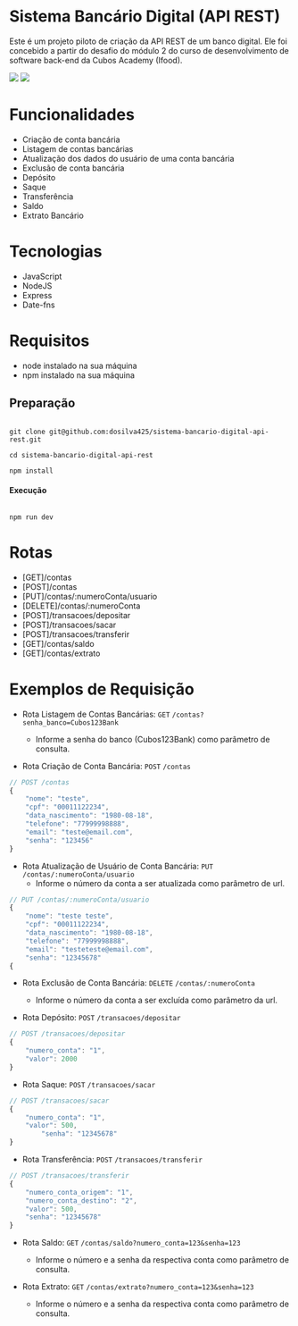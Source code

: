 # Sistema Bancário Digital (API REST)

Este é um projeto piloto de criação da API REST de um banco digital. Ele foi concebido a partir do desafio do módulo 2 do curso de desenvolvimento de software back-end da Cubos Academy (Ifood).


<img src="https://github.com/dosilva425/Sistema-Bancario-Digital-API-REST-/blob/main/prints/print%201.png">
<img src="https://github.com/dosilva425/Sistema-Bancario-Digital-API-REST-/blob/main/prints/print%202.png">

# Funcionalidades

- Criação de conta bancária
- Listagem de contas bancárias
- Atualização dos dados do usuário de uma conta bancária
- Exclusão de conta bancária
- Depósito 
- Saque
- Transferência
- Saldo
- Extrato Bancário

# Tecnologias

- JavaScript
- NodeJS
- Express
- Date-fns

# Requisitos

- node instalado na sua máquina
- npm instalado na sua máquina

## Preparação

```

git clone git@github.com:dosilva425/sistema-bancario-digital-api-rest.git

cd sistema-bancario-digital-api-rest

npm install

```

#### Execução

```

npm run dev

```

# Rotas

- [GET]/contas
- [POST]/contas
- [PUT]/contas/:numeroConta/usuario
- [DELETE]/contas/:numeroConta
- [POST]/transacoes/depositar
- [POST]/transacoes/sacar
- [POST]/transacoes/transferir
- [GET]/contas/saldo
- [GET]/contas/extrato

# Exemplos de Requisição

- Rota Listagem de Contas Bancárias: `GET` `/contas?senha_banco=Cubos123Bank`
	- Informe a senha do banco (Cubos123Bank) como parâmetro de consulta. 
  
- Rota Criação de Conta Bancária: `POST` `/contas`

```javascript
// POST /contas
{
    "nome": "teste",
    "cpf": "00011122234",
    "data_nascimento": "1980-08-18",
    "telefone": "77999998888",
    "email": "teste@email.com",
    "senha": "123456"
}
```
- Rota Atualização de Usuário de Conta Bancária: `PUT` `/contas/:numeroConta/usuario`
	- Informe o número da conta a ser atualizada como parâmetro de url.

```javascript
// PUT /contas/:numeroConta/usuario
{
    "nome": "teste teste",
    "cpf": "00011122234",
    "data_nascimento": "1980-08-18",
    "telefone": "77999998888",
    "email": "testeteste@email.com",
    "senha": "12345678"
{
```

- Rota Exclusão de Conta Bancária: `DELETE` `/contas/:numeroConta`
	- Informe o número da conta a ser excluída como parâmetro da url.

- Rota Depósito: `POST` `/transacoes/depositar`

```javascript
// POST /transacoes/depositar
{
	"numero_conta": "1",
	"valor": 2000
}
```

- Rota Saque: `POST` `/transacoes/sacar`

```javascript
// POST /transacoes/sacar
{
	"numero_conta": "1",
	"valor": 500,
    	"senha": "12345678"
}
```

- Rota Transferência: `POST` `/transacoes/transferir`

```javascript
// POST /transacoes/transferir
{
	"numero_conta_origem": "1",
	"numero_conta_destino": "2",
	"valor": 500,
	"senha": "12345678"
}
```

- Rota Saldo: `GET` `/contas/saldo?numero_conta=123&senha=123`
	- Informe o número e a senha da respectiva conta como parâmetro de consulta.

- Rota Extrato: `GET` `/contas/extrato?numero_conta=123&senha=123`
	- Informe o número e a senha da respectiva conta como parâmetro de consulta.
